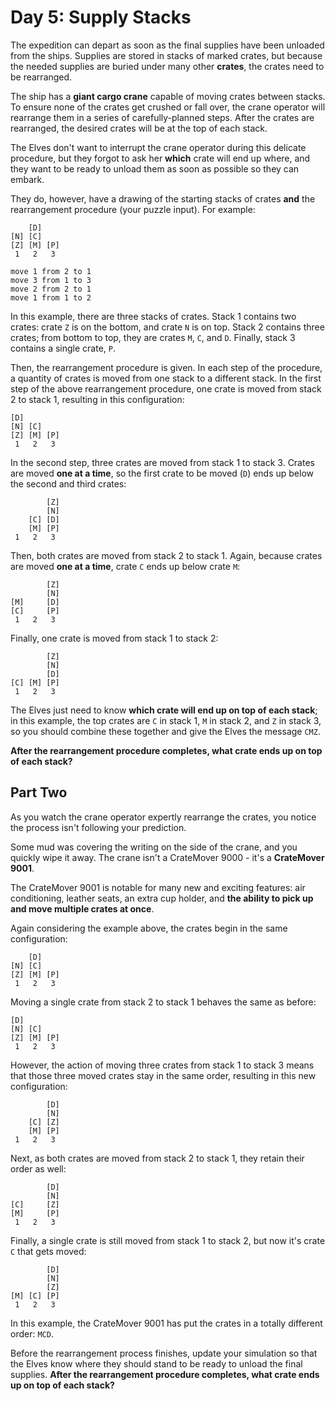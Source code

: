 # Day 5: Supply Stacks

The expedition can depart as soon as the final supplies have been unloaded from the ships. Supplies are stored in stacks of marked crates, but because the needed supplies are buried under many other **crates**, the crates need to be rearranged.

The ship has a **giant cargo crane** capable of moving crates between stacks. To ensure none of the crates get crushed or fall over, the crane operator will rearrange them in a series of carefully-planned steps. After the crates are rearranged, the desired crates will be at the top of each stack.

The Elves don't want to interrupt the crane operator during this delicate procedure, but they forgot to ask her **which** crate will end up where, and they want to be ready to unload them as soon as possible so they can embark.

They do, however, have a drawing of the starting stacks of crates **and** the rearrangement procedure (your puzzle input). For example:

~~~
    [D]    
[N] [C]    
[Z] [M] [P]
 1   2   3 

move 1 from 2 to 1
move 3 from 1 to 3
move 2 from 2 to 1
move 1 from 1 to 2
~~~

In this example, there are three stacks of crates. Stack 1 contains two crates: crate `Z` is on the bottom, and crate `N` is on top. Stack 2 contains three crates; from bottom to top, they are crates `M`, `C`, and `D`. Finally, stack 3 contains a single crate, `P`.

Then, the rearrangement procedure is given. In each step of the procedure, a quantity of crates is moved from one stack to a different stack. In the first step of the above rearrangement procedure, one crate is moved from stack 2 to stack 1, resulting in this configuration:

~~~
[D]        
[N] [C]    
[Z] [M] [P]
 1   2   3 
~~~

In the second step, three crates are moved from stack 1 to stack 3. Crates are moved **one at a time**, so the first crate to be moved (`D`) ends up below the second and third crates:

~~~
        [Z]
        [N]
    [C] [D]
    [M] [P]
 1   2   3
~~~

Then, both crates are moved from stack 2 to stack 1. Again, because crates are moved **one at a time**, crate `C` ends up below crate `M`:

~~~
        [Z]
        [N]
[M]     [D]
[C]     [P]
 1   2   3
~~~

Finally, one crate is moved from stack 1 to stack 2:

~~~
        [Z]
        [N]
        [D]
[C] [M] [P]
 1   2   3
~~~

The Elves just need to know **which crate will end up on top of each stack**; in this example, the top crates are `C` in stack 1, `M` in stack 2, and `Z` in stack 3, so you should combine these together and give the Elves the message `CMZ`.

**After the rearrangement procedure completes, what crate ends up on top of each stack?**

## Part Two

As you watch the crane operator expertly rearrange the crates, you notice the process isn't following your prediction.

Some mud was covering the writing on the side of the crane, and you quickly wipe it away. The crane isn't a CrateMover 9000 - it's a **CrateMover 9001**.

The CrateMover 9001 is notable for many new and exciting features: air conditioning, leather seats, an extra cup holder, and **the ability to pick up and move multiple crates at once**.

Again considering the example above, the crates begin in the same configuration:

~~~
    [D]    
[N] [C]    
[Z] [M] [P]
 1   2   3 
~~~

Moving a single crate from stack 2 to stack 1 behaves the same as before:

~~~
[D]        
[N] [C]    
[Z] [M] [P]
 1   2   3 
~~~

However, the action of moving three crates from stack 1 to stack 3 means that those three moved crates stay in the same order, resulting in this new configuration:

~~~
        [D]
        [N]
    [C] [Z]
    [M] [P]
 1   2   3
~~~

Next, as both crates are moved from stack 2 to stack 1, they retain their order as well:

~~~
        [D]
        [N]
[C]     [Z]
[M]     [P]
 1   2   3
~~~

Finally, a single crate is still moved from stack 1 to stack 2, but now it's crate `C` that gets moved:

~~~
        [D]
        [N]
        [Z]
[M] [C] [P]
 1   2   3
~~~

In this example, the CrateMover 9001 has put the crates in a totally different order: `MCD`.

Before the rearrangement process finishes, update your simulation so that the Elves know where they should stand to be ready to unload the final supplies. **After the rearrangement procedure completes, what crate ends up on top of each stack?**
